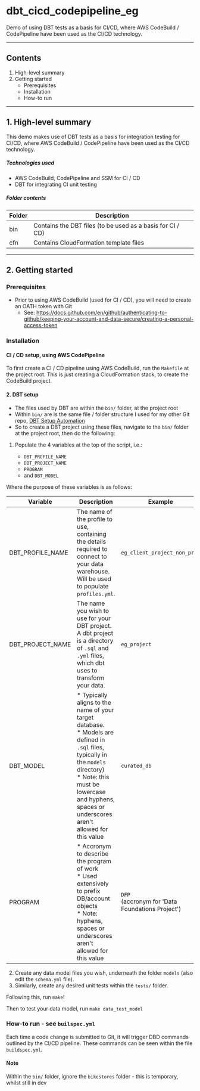 # dbt_cicd_codepipeline_eg

Demo of using DBT tests as a basis for CI/CD, where AWS CodeBuild / CodePipeline have been used as the CI/CD technology.

---

## Contents

1. High-level summary
2. Getting started
    * Prerequisites
    * Installation
    * How-to run

---

## 1. High-level summary

This demo makes use of DBT tests as a basis for integration testing for CI/CD, where AWS CodeBuild / CodePipeline have been used as the CI/CD technology.

##### Technologies used
* AWS CodeBuild, CodePipeline and SSM for CI / CD
* DBT for integrating CI unit testing

##### Folder contents

| Folder                    | Description                                                                                       |
| --------------------------| --------------------------------------------------------------------------------------------------|
| bin            | Contains the DBT files (to be used as a basis for CI / CD) |
| cfn            | Contains CloudFormation template files |

---

## 2. Getting started

### Prerequisites

* Prior to using AWS CodeBuild (used for CI / CD), you will need to create an OATH token with Git
    * See: https://docs.github.com/en/github/authenticating-to-github/keeping-your-account-and-data-secure/creating-a-personal-access-token
### Installation

#### CI / CD setup, using AWS CodePipeline

To first create a CI / CD pipeline using AWS CodeBuild, run the `Makefile` at the project root. This is just creating a CloudFormation stack, to create the CodeBuild project.

#### 2. DBT setup

* The files used by DBT are within the `bin/` folder, at the project root
* Within `bin/` are is the same file / folder structure I used for my other Git repo, [DBT Setup Automation](https://github.com/paulf-999/dbt_setup_automation)
* So to create a DBT project using these files, navigate to the `bin/` folder at the project root, then do the following:

1. Populate the 4 variables at the top of the script, i.e.:

    * `DBT_PROFILE_NAME`
    * `DBT_PROJECT_NAME`
    * `PROGRAM`
    * and `DBT_MODEL`

Where the purpose of these variables is as follows:

| Variable | Description                  | Example |
| -------| -----------------------------| --- |
| DBT_PROFILE_NAME | The name of the profile to use, containing the details required to connect to your data warehouse. Will be used to populate `profiles.yml`. | `eg_client_project_non_prod` |
| DBT_PROJECT_NAME | The name you wish to use for your DBT project. A dbt project is a directory of `.sql` and `.yml` files, which dbt uses to transform your data. | `eg_project` |
| DBT_MODEL | * Typically aligns to the name of your target database.<br/>* Models are defined in `.sql` files, typically in the `models` directory)<br/>* Note: this must be lowercase and hyphens, spaces or underscores aren't allowed for this value | `curated_db` |
| PROGRAM | * Accronym to describe the program of work<br/>* Used extensively to prefix DB/account objects<br/>* Note: hyphens, spaces or underscores aren't allowed for this value | `DFP` <br/>(accronym for 'Data Foundations Project') |

2. Create any data model files you wish, underneath the folder `models` (also edit the `schema.yml` file).
3. Similarly, create any desired unit tests within the `tests/` folder.

Following this, run `make`!

Then to test your data model, run `make data_test_model`
### How-to run - see `builspec.yml`

Each time a code change is submitted to Git, it will trigger DBD commands outlined by the CI/CD pipeline. These commands can be seen within the file `buildspec.yml`.

#### Note

Within the `bin/` folder, ignore the `bikestores` folder - this is temporary, whilst still in dev
